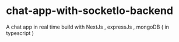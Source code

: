 # chat-app-with-socketIo-backend
A chat app in real time build with NextJs , expressJs , mongoDB ( in typescript )
